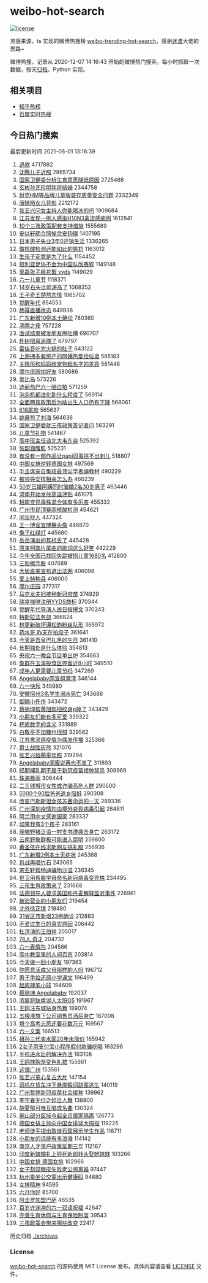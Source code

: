 # weibo-hot-search

[![license](https://img.shields.io/github/license/Arrackisarookie/weibo-hot-search)](https://github.com/Arrackisarookie/weibo-hot-search/blob/master/LICENSE)

灵感来源，ts 实现的微博热搜榜 [weibo-trending-hot-search](https://github.com/justjavac/weibo-trending-hot-search)，感谢[迷渡](https://github.com/justjavac)大佬的思路~

微博热搜，记录从 2020-12-07 14:16:43 开始的微博热门搜索。每小时抓取一次数据，按天[归档](./archives)。Python 实现。

## 相关项目
+ [知乎热榜](https://github.com/Arrackisarookie/zhihu-top-search)
+ [百度实时热搜](https://github.com/Arrackisarookie/baidu-hot-search)

## 今日热门搜索

<!-- Rank Begin -->

最后更新时间 2021-06-01 13:16:39

1. [退款](https://s.weibo.com/weibo?q=%E9%80%80%E6%AC%BE&Refer=top) 4717882
1. [沈腾儿子近照](https://s.weibo.com/weibo?q=%23%E6%B2%88%E8%85%BE%E5%84%BF%E5%AD%90%E8%BF%91%E7%85%A7%23&Refer=top) 2865734
1. [国家卫健委分析生育意愿降低原因](https://s.weibo.com/weibo?q=%23%E5%9B%BD%E5%AE%B6%E5%8D%AB%E5%81%A5%E5%A7%94%E5%88%86%E6%9E%90%E7%94%9F%E8%82%B2%E6%84%8F%E6%84%BF%E9%99%8D%E4%BD%8E%E5%8E%9F%E5%9B%A0%23&Refer=top) 2725466
1. [玄彬孙艺珍明年将结婚](https://s.weibo.com/weibo?q=%23%E7%8E%84%E5%BD%AC%E5%AD%99%E8%89%BA%E7%8F%8D%E6%98%8E%E5%B9%B4%E5%B0%86%E7%BB%93%E5%A9%9A%23&Refer=top) 2344758
1. [耐克HM等品牌儿童服装存质量安全问题](https://s.weibo.com/weibo?q=%23%E8%80%90%E5%85%8BHM%E7%AD%89%E5%93%81%E7%89%8C%E5%84%BF%E7%AB%A5%E6%9C%8D%E8%A3%85%E5%AD%98%E8%B4%A8%E9%87%8F%E5%AE%89%E5%85%A8%E9%97%AE%E9%A2%98%23&Refer=top) 2332349
1. [唐嫣晒女儿背影](https://s.weibo.com/weibo?q=%23%E5%94%90%E5%AB%A3%E6%99%92%E5%A5%B3%E5%84%BF%E8%83%8C%E5%BD%B1%23&Refer=top) 2212172
1. [张艺兴问女主持人你能喝冰的吗](https://s.weibo.com/weibo?q=%23%E5%BC%A0%E8%89%BA%E5%85%B4%E9%97%AE%E5%A5%B3%E4%B8%BB%E6%8C%81%E4%BA%BA%E4%BD%A0%E8%83%BD%E5%96%9D%E5%86%B0%E7%9A%84%E5%90%97%23&Refer=top) 1909684
1. [江苏发现一例人感染H10N3禽流感病例](https://s.weibo.com/weibo?q=%23%E6%B1%9F%E8%8B%8F%E5%8F%91%E7%8E%B0%E4%B8%80%E4%BE%8B%E4%BA%BA%E6%84%9F%E6%9F%93H10N3%E7%A6%BD%E6%B5%81%E6%84%9F%E7%97%85%E4%BE%8B%23&Refer=top) 1612841
1. [10个三孩政策配套支持措施](https://s.weibo.com/weibo?q=%2310%E4%B8%AA%E4%B8%89%E5%AD%A9%E6%94%BF%E7%AD%96%E9%85%8D%E5%A5%97%E6%94%AF%E6%8C%81%E6%8E%AA%E6%96%BD%23&Refer=top) 1555689
1. [安以轩晒合照悼念安钧璨](https://s.weibo.com/weibo?q=%23%E5%AE%89%E4%BB%A5%E8%BD%A9%E6%99%92%E5%90%88%E7%85%A7%E6%82%BC%E5%BF%B5%E5%AE%89%E9%92%A7%E7%92%A8%23&Refer=top) 1407195
1. [日本男子失业3年0开销生活](https://s.weibo.com/weibo?q=%23%E6%97%A5%E6%9C%AC%E7%94%B7%E5%AD%90%E5%A4%B1%E4%B8%9A3%E5%B9%B40%E5%BC%80%E9%94%80%E7%94%9F%E6%B4%BB%23&Refer=top) 1336265
1. [做核酸检测还能如此的尴尬](https://s.weibo.com/weibo?q=%23%E5%81%9A%E6%A0%B8%E9%85%B8%E6%A3%80%E6%B5%8B%E8%BF%98%E8%83%BD%E5%A6%82%E6%AD%A4%E7%9A%84%E5%B0%B4%E5%B0%AC%23&Refer=top) 1163012
1. [生孩子究竟是为了什么](https://s.weibo.com/weibo?q=%23%E7%94%9F%E5%AD%A9%E5%AD%90%E7%A9%B6%E7%AB%9F%E6%98%AF%E4%B8%BA%E4%BA%86%E4%BB%80%E4%B9%88%23&Refer=top) 1154452
1. [叙利亚足协不会为中国队改赛程](https://s.weibo.com/weibo?q=%E5%8F%99%E5%88%A9%E4%BA%9A%E8%B6%B3%E5%8D%8F%E4%B8%8D%E4%BC%9A%E4%B8%BA%E4%B8%AD%E5%9B%BD%E9%98%9F%E6%94%B9%E8%B5%9B%E7%A8%8B&Refer=top) 1149148
1. [吴磊张子枫花絮 yyds](https://s.weibo.com/weibo?q=%E5%90%B4%E7%A3%8A%E5%BC%A0%E5%AD%90%E6%9E%AB%E8%8A%B1%E7%B5%AE%20yyds&Refer=top) 1149029
1. [六一儿童节](https://s.weibo.com/weibo?q=%23%E5%85%AD%E4%B8%80%E5%84%BF%E7%AB%A5%E8%8A%82%23&Refer=top) 1118371
1. [14岁石头比郭涛高了](https://s.weibo.com/weibo?q=%2314%E5%B2%81%E7%9F%B3%E5%A4%B4%E6%AF%94%E9%83%AD%E6%B6%9B%E9%AB%98%E4%BA%86%23&Refer=top) 1068352
1. [王子奇王楚然恋情](https://s.weibo.com/weibo?q=%23%E7%8E%8B%E5%AD%90%E5%A5%87%E7%8E%8B%E6%A5%9A%E7%84%B6%E6%81%8B%E6%83%85%23&Refer=top) 1065702
1. [觉醒年代](https://s.weibo.com/weibo?q=%E8%A7%89%E9%86%92%E5%B9%B4%E4%BB%A3&Refer=top) 854553
1. [杨幂直播状态](https://s.weibo.com/weibo?q=%23%E6%9D%A8%E5%B9%82%E7%9B%B4%E6%92%AD%E7%8A%B6%E6%80%81%23&Refer=top) 849938
1. [广东新增10例本土确诊](https://s.weibo.com/weibo?q=%23%E5%B9%BF%E4%B8%9C%E6%96%B0%E5%A2%9E10%E4%BE%8B%E6%9C%AC%E5%9C%9F%E7%A1%AE%E8%AF%8A%23&Refer=top) 780360
1. [沸腾之夜](https://s.weibo.com/weibo?q=%E6%B2%B8%E8%85%BE%E4%B9%8B%E5%A4%9C&Refer=top) 757228
1. [面试结束被发朋友圈吐槽](https://s.weibo.com/weibo?q=%23%E9%9D%A2%E8%AF%95%E7%BB%93%E6%9D%9F%E8%A2%AB%E5%8F%91%E6%9C%8B%E5%8F%8B%E5%9C%88%E5%90%90%E6%A7%BD%23&Refer=top) 690707
1. [朴树把耳返摘了](https://s.weibo.com/weibo?q=%23%E6%9C%B4%E6%A0%91%E6%8A%8A%E8%80%B3%E8%BF%94%E6%91%98%E4%BA%86%23&Refer=top) 679797
1. [雷佳音吃完火锅的肚子](https://s.weibo.com/weibo?q=%23%E9%9B%B7%E4%BD%B3%E9%9F%B3%E5%90%83%E5%AE%8C%E7%81%AB%E9%94%85%E7%9A%84%E8%82%9A%E5%AD%90%23&Refer=top) 643122
1. [上海拥多套房产的阿姨热爱捡垃圾](https://s.weibo.com/weibo?q=%23%E4%B8%8A%E6%B5%B7%E6%8B%A5%E5%A4%9A%E5%A5%97%E6%88%BF%E4%BA%A7%E7%9A%84%E9%98%BF%E5%A7%A8%E7%83%AD%E7%88%B1%E6%8D%A1%E5%9E%83%E5%9C%BE%23&Refer=top) 585183
1. [关晓彤和妈妈给宠物起名字的差异](https://s.weibo.com/weibo?q=%23%E5%85%B3%E6%99%93%E5%BD%A4%E5%92%8C%E5%A6%88%E5%A6%88%E7%BB%99%E5%AE%A0%E7%89%A9%E8%B5%B7%E5%90%8D%E5%AD%97%E7%9A%84%E5%B7%AE%E5%BC%82%23&Refer=top) 581448
1. [摩尔庄园加好友](https://s.weibo.com/weibo?q=%23%E6%91%A9%E5%B0%94%E5%BA%84%E5%9B%AD%E5%8A%A0%E5%A5%BD%E5%8F%8B%23&Refer=top) 580686
1. [奥比岛](https://s.weibo.com/weibo?q=%23%E5%A5%A5%E6%AF%94%E5%B2%9B%23&Refer=top) 573226
1. [迪丽热巴六一晒自拍](https://s.weibo.com/weibo?q=%23%E8%BF%AA%E4%B8%BD%E7%83%AD%E5%B7%B4%E5%85%AD%E4%B8%80%E6%99%92%E8%87%AA%E6%8B%8D%23&Refer=top) 571259
1. [泡泡机都进化到什么程度了](https://s.weibo.com/weibo?q=%23%E6%B3%A1%E6%B3%A1%E6%9C%BA%E9%83%BD%E8%BF%9B%E5%8C%96%E5%88%B0%E4%BB%80%E4%B9%88%E7%A8%8B%E5%BA%A6%E4%BA%86%23&Refer=top) 569114
1. [全面两孩政策后为啥出生人口仍有下降](https://s.weibo.com/weibo?q=%23%E5%85%A8%E9%9D%A2%E4%B8%A4%E5%AD%A9%E6%94%BF%E7%AD%96%E5%90%8E%E4%B8%BA%E5%95%A5%E5%87%BA%E7%94%9F%E4%BA%BA%E5%8F%A3%E4%BB%8D%E6%9C%89%E4%B8%8B%E9%99%8D%23&Refer=top) 568061
1. [618尾款](https://s.weibo.com/weibo?q=618%E5%B0%BE%E6%AC%BE&Refer=top) 565637
1. [姚晨剪了刘海](https://s.weibo.com/weibo?q=%23%E5%A7%9A%E6%99%A8%E5%89%AA%E4%BA%86%E5%88%98%E6%B5%B7%23&Refer=top) 564636
1. [国家卫健委就三孩政策答记者问](https://s.weibo.com/weibo?q=%23%E5%9B%BD%E5%AE%B6%E5%8D%AB%E5%81%A5%E5%A7%94%E5%B0%B1%E4%B8%89%E5%AD%A9%E6%94%BF%E7%AD%96%E7%AD%94%E8%AE%B0%E8%80%85%E9%97%AE%23&Refer=top) 563291
1. [儿童节礼物](https://s.weibo.com/weibo?q=%E5%84%BF%E7%AB%A5%E8%8A%82%E7%A4%BC%E7%89%A9&Refer=top) 541467
1. [高中班主任谈北大韦东奕](https://s.weibo.com/weibo?q=%23%E9%AB%98%E4%B8%AD%E7%8F%AD%E4%B8%BB%E4%BB%BB%E8%B0%88%E5%8C%97%E5%A4%A7%E9%9F%A6%E4%B8%9C%E5%A5%95%23&Refer=top) 525392
1. [张韶涵腹肌](https://s.weibo.com/weibo?q=%23%E5%BC%A0%E9%9F%B6%E6%B6%B5%E8%85%B9%E8%82%8C%23&Refer=top) 525231
1. [有没有一部作品让papi同事挑不出刺儿](https://s.weibo.com/weibo?q=%23%E6%9C%89%E6%B2%A1%E6%9C%89%E4%B8%80%E9%83%A8%E4%BD%9C%E5%93%81%E8%AE%A9papi%E5%90%8C%E4%BA%8B%E6%8C%91%E4%B8%8D%E5%87%BA%E5%88%BA%E5%84%BF%23&Refer=top) 518807
1. [中国女排逆转德国女排](https://s.weibo.com/weibo?q=%23%E4%B8%AD%E5%9B%BD%E5%A5%B3%E6%8E%92%E9%80%86%E8%BD%AC%E5%BE%B7%E5%9B%BD%E5%A5%B3%E6%8E%92%23&Refer=top) 497569
1. [毛主席亲自集结最顶尖学者编教材](https://s.weibo.com/weibo?q=%23%E6%AF%9B%E4%B8%BB%E5%B8%AD%E4%BA%B2%E8%87%AA%E9%9B%86%E7%BB%93%E6%9C%80%E9%A1%B6%E5%B0%96%E5%AD%A6%E8%80%85%E7%BC%96%E6%95%99%E6%9D%90%23&Refer=top) 490229
1. [被领导安排相亲怎么办](https://s.weibo.com/weibo?q=%23%E8%A2%AB%E9%A2%86%E5%AF%BC%E5%AE%89%E6%8E%92%E7%9B%B8%E4%BA%B2%E6%80%8E%E4%B9%88%E5%8A%9E%23&Refer=top) 466239
1. [50岁已婚阿姨同时骗婚2名30岁男子](https://s.weibo.com/weibo?q=%2350%E5%B2%81%E5%B7%B2%E5%A9%9A%E9%98%BF%E5%A7%A8%E5%90%8C%E6%97%B6%E9%AA%97%E5%A9%9A2%E5%90%8D30%E5%B2%81%E7%94%B7%E5%AD%90%23&Refer=top) 463446
1. [河南开始发放高温津贴](https://s.weibo.com/weibo?q=%23%E6%B2%B3%E5%8D%97%E5%BC%80%E5%A7%8B%E5%8F%91%E6%94%BE%E9%AB%98%E6%B8%A9%E6%B4%A5%E8%B4%B4%23&Refer=top) 461075
1. [越南变异毒株混合体有多厉害](https://s.weibo.com/weibo?q=%23%E8%B6%8A%E5%8D%97%E5%8F%98%E5%BC%82%E6%AF%92%E6%A0%AA%E6%B7%B7%E5%90%88%E4%BD%93%E6%9C%89%E5%A4%9A%E5%8E%89%E5%AE%B3%23&Refer=top) 455332
1. [广州市民顶暴雨核酸检测](https://s.weibo.com/weibo?q=%23%E5%B9%BF%E5%B7%9E%E5%B8%82%E6%B0%91%E9%A1%B6%E6%9A%B4%E9%9B%A8%E6%A0%B8%E9%85%B8%E6%A3%80%E6%B5%8B%23&Refer=top) 454621
1. [闲淡抄人](https://s.weibo.com/weibo?q=%23%E9%97%B2%E6%B7%A1%E6%8A%84%E4%BA%BA%23&Refer=top) 447324
1. [王一博官宣博换头像](https://s.weibo.com/weibo?q=%23%E7%8E%8B%E4%B8%80%E5%8D%9A%E5%AE%98%E5%AE%A3%E5%8D%9A%E6%8D%A2%E5%A4%B4%E5%83%8F%23&Refer=top) 446870
1. [兔子红绿灯](https://s.weibo.com/weibo?q=%23%E5%85%94%E5%AD%90%E7%BA%A2%E7%BB%BF%E7%81%AF%23&Refer=top) 445680
1. [岳岳演出的耳机丢了](https://s.weibo.com/weibo?q=%23%E5%B2%B3%E5%B2%B3%E6%BC%94%E5%87%BA%E7%9A%84%E8%80%B3%E6%9C%BA%E4%B8%A2%E4%BA%86%23&Refer=top) 445428
1. [原来柯南片尾曲的歌词这么好笑](https://s.weibo.com/weibo?q=%23%E5%8E%9F%E6%9D%A5%E6%9F%AF%E5%8D%97%E7%89%87%E5%B0%BE%E6%9B%B2%E7%9A%84%E6%AD%8C%E8%AF%8D%E8%BF%99%E4%B9%88%E5%A5%BD%E7%AC%91%23&Refer=top) 442229
1. [今年全国已找回失踪被拐儿童1680名](https://s.weibo.com/weibo?q=%23%E4%BB%8A%E5%B9%B4%E5%85%A8%E5%9B%BD%E5%B7%B2%E6%89%BE%E5%9B%9E%E5%A4%B1%E8%B8%AA%E8%A2%AB%E6%8B%90%E5%84%BF%E7%AB%A51680%E5%90%8D%23&Refer=top) 412800
1. [三胎概念股](https://s.weibo.com/weibo?q=%E4%B8%89%E8%83%8E%E6%A6%82%E5%BF%B5%E8%82%A1&Refer=top) 407689
1. [大坂直美宣布退出法网](https://s.weibo.com/weibo?q=%E5%A4%A7%E5%9D%82%E7%9B%B4%E7%BE%8E%E5%AE%A3%E5%B8%83%E9%80%80%E5%87%BA%E6%B3%95%E7%BD%91&Refer=top) 406098
1. [爱上特种兵](https://s.weibo.com/weibo?q=%E7%88%B1%E4%B8%8A%E7%89%B9%E7%A7%8D%E5%85%B5&Refer=top) 406000
1. [摩尔庄园](https://s.weibo.com/weibo?q=%E6%91%A9%E5%B0%94%E5%BA%84%E5%9B%AD&Refer=top) 377317
1. [马克龙夫妇接种新冠疫苗](https://s.weibo.com/weibo?q=%23%E9%A9%AC%E5%85%8B%E9%BE%99%E5%A4%AB%E5%A6%87%E6%8E%A5%E7%A7%8D%E6%96%B0%E5%86%A0%E7%96%AB%E8%8B%97%23&Refer=top) 374929
1. [瑞幸咖啡注册YYDS商标](https://s.weibo.com/weibo?q=%23%E7%91%9E%E5%B9%B8%E5%92%96%E5%95%A1%E6%B3%A8%E5%86%8CYYDS%E5%95%86%E6%A0%87%23&Refer=top) 370344
1. [觉醒年代导演人民日报撰文](https://s.weibo.com/weibo?q=%23%E8%A7%89%E9%86%92%E5%B9%B4%E4%BB%A3%E5%AF%BC%E6%BC%94%E4%BA%BA%E6%B0%91%E6%97%A5%E6%8A%A5%E6%92%B0%E6%96%87%23&Refer=top) 370243
1. [特斯拉法务部](https://s.weibo.com/weibo?q=%E7%89%B9%E6%96%AF%E6%8B%89%E6%B3%95%E5%8A%A1%E9%83%A8&Refer=top) 366824
1. [林更新破坏谭松韵粉丝队形](https://s.weibo.com/weibo?q=%23%E6%9E%97%E6%9B%B4%E6%96%B0%E7%A0%B4%E5%9D%8F%E8%B0%AD%E6%9D%BE%E9%9F%B5%E7%B2%89%E4%B8%9D%E9%98%9F%E5%BD%A2%23&Refer=top) 365972
1. [药水哥 昨天在拍段子](https://s.weibo.com/weibo?q=%E8%8D%AF%E6%B0%B4%E5%93%A5%20%E6%98%A8%E5%A4%A9%E5%9C%A8%E6%8B%8D%E6%AE%B5%E5%AD%90&Refer=top) 361641
1. [今天是吾皇巴扎黑的生日](https://s.weibo.com/weibo?q=%23%E4%BB%8A%E5%A4%A9%E6%98%AF%E5%90%BE%E7%9A%87%E5%B7%B4%E6%89%8E%E9%BB%91%E7%9A%84%E7%94%9F%E6%97%A5%23&Refer=top) 361410
1. [长期独处是什么体验](https://s.weibo.com/weibo?q=%23%E9%95%BF%E6%9C%9F%E7%8B%AC%E5%A4%84%E6%98%AF%E4%BB%80%E4%B9%88%E4%BD%93%E9%AA%8C%23&Refer=top) 354813
1. [央视六一晚会节目单出炉](https://s.weibo.com/weibo?q=%23%E5%A4%AE%E8%A7%86%E5%85%AD%E4%B8%80%E6%99%9A%E4%BC%9A%E8%8A%82%E7%9B%AE%E5%8D%95%E5%87%BA%E7%82%89%23&Refer=top) 354663
1. [象群在玉溪投食区停留近8小时](https://s.weibo.com/weibo?q=%23%E8%B1%A1%E7%BE%A4%E5%9C%A8%E7%8E%89%E6%BA%AA%E6%8A%95%E9%A3%9F%E5%8C%BA%E5%81%9C%E7%95%99%E8%BF%918%E5%B0%8F%E6%97%B6%23&Refer=top) 349510
1. [成年人更需要儿童节吗](https://s.weibo.com/weibo?q=%23%E6%88%90%E5%B9%B4%E4%BA%BA%E6%9B%B4%E9%9C%80%E8%A6%81%E5%84%BF%E7%AB%A5%E8%8A%82%E5%90%97%23&Refer=top) 347269
1. [Angelababy网宣组澄清](https://s.weibo.com/weibo?q=%23Angelababy%E7%BD%91%E5%AE%A3%E7%BB%84%E6%BE%84%E6%B8%85%23&Refer=top) 346144
1. [六一快乐](https://s.weibo.com/weibo?q=%E5%85%AD%E4%B8%80%E5%BF%AB%E4%B9%90&Refer=top) 345980
1. [安徽宿州3名学生溺水死亡](https://s.weibo.com/weibo?q=%23%E5%AE%89%E5%BE%BD%E5%AE%BF%E5%B7%9E3%E5%90%8D%E5%AD%A6%E7%94%9F%E6%BA%BA%E6%B0%B4%E6%AD%BB%E4%BA%A1%23&Refer=top) 343666
1. [御赐小仵作](https://s.weibo.com/weibo?q=%E5%BE%A1%E8%B5%90%E5%B0%8F%E4%BB%B5%E4%BD%9C&Refer=top) 343472
1. [蔡徐坤帮黄旭熙把纹身p掉了](https://s.weibo.com/weibo?q=%23%E8%94%A1%E5%BE%90%E5%9D%A4%E5%B8%AE%E9%BB%84%E6%97%AD%E7%86%99%E6%8A%8A%E7%BA%B9%E8%BA%ABp%E6%8E%89%E4%BA%86%23&Refer=top) 343429
1. [小朋友们能有多可爱](https://s.weibo.com/weibo?q=%23%E5%B0%8F%E6%9C%8B%E5%8F%8B%E4%BB%AC%E8%83%BD%E6%9C%89%E5%A4%9A%E5%8F%AF%E7%88%B1%23&Refer=top) 339322
1. [杯底数字的含义](https://s.weibo.com/weibo?q=%23%E6%9D%AF%E5%BA%95%E6%95%B0%E5%AD%97%E7%9A%84%E5%90%AB%E4%B9%89%23&Refer=top) 331989
1. [白敬亭不加糖也很甜](https://s.weibo.com/weibo?q=%23%E7%99%BD%E6%95%AC%E4%BA%AD%E4%B8%8D%E5%8A%A0%E7%B3%96%E4%B9%9F%E5%BE%88%E7%94%9C%23&Refer=top) 329562
1. [江苏禽流感疫情为偶发传播](https://s.weibo.com/weibo?q=%23%E6%B1%9F%E8%8B%8F%E7%A6%BD%E6%B5%81%E6%84%9F%E7%96%AB%E6%83%85%E4%B8%BA%E5%81%B6%E5%8F%91%E4%BC%A0%E6%92%AD%23&Refer=top) 325366
1. [爵士战胜灰熊](https://s.weibo.com/weibo?q=%23%E7%88%B5%E5%A3%AB%E6%88%98%E8%83%9C%E7%81%B0%E7%86%8A%23&Refer=top) 321076
1. [张艺兴超萌童年照](https://s.weibo.com/weibo?q=%23%E5%BC%A0%E8%89%BA%E5%85%B4%E8%B6%85%E8%90%8C%E7%AB%A5%E5%B9%B4%E7%85%A7%23&Refer=top) 319294
1. [Angelababy闺蜜说再也不发了](https://s.weibo.com/weibo?q=%23Angelababy%E9%97%BA%E8%9C%9C%E8%AF%B4%E5%86%8D%E4%B9%9F%E4%B8%8D%E5%8F%91%E4%BA%86%23&Refer=top) 311893
1. [经期哺乳期不属于新冠疫苗接种禁忌](https://s.weibo.com/weibo?q=%23%E7%BB%8F%E6%9C%9F%E5%93%BA%E4%B9%B3%E6%9C%9F%E4%B8%8D%E5%B1%9E%E4%BA%8E%E6%96%B0%E5%86%A0%E7%96%AB%E8%8B%97%E6%8E%A5%E7%A7%8D%E7%A6%81%E5%BF%8C%23&Refer=top) 309969
1. [珠海暴雨](https://s.weibo.com/weibo?q=%23%E7%8F%A0%E6%B5%B7%E6%9A%B4%E9%9B%A8%23&Refer=top) 306444
1. [二三线城市女性成诈骗高危人群](https://s.weibo.com/weibo?q=%23%E4%BA%8C%E4%B8%89%E7%BA%BF%E5%9F%8E%E5%B8%82%E5%A5%B3%E6%80%A7%E6%88%90%E8%AF%88%E9%AA%97%E9%AB%98%E5%8D%B1%E4%BA%BA%E7%BE%A4%23&Refer=top) 290500
1. [5000个90后爸爸返乡陪娃](https://s.weibo.com/weibo?q=%235000%E4%B8%AA90%E5%90%8E%E7%88%B8%E7%88%B8%E8%BF%94%E4%B9%A1%E9%99%AA%E5%A8%83%23&Refer=top) 290308
1. [改变巴勒斯坦女孩苏茜命运的一天](https://s.weibo.com/weibo?q=%23%E6%94%B9%E5%8F%98%E5%B7%B4%E5%8B%92%E6%96%AF%E5%9D%A6%E5%A5%B3%E5%AD%A9%E8%8B%8F%E8%8C%9C%E5%91%BD%E8%BF%90%E7%9A%84%E4%B8%80%E5%A4%A9%23&Refer=top) 289336
1. [广州深圳疫情均由境外变异病毒引起](https://s.weibo.com/weibo?q=%23%E5%B9%BF%E5%B7%9E%E6%B7%B1%E5%9C%B3%E7%96%AB%E6%83%85%E5%9D%87%E7%94%B1%E5%A2%83%E5%A4%96%E5%8F%98%E5%BC%82%E7%97%85%E6%AF%92%E5%BC%95%E8%B5%B7%23&Refer=top) 284811
1. [阿兰用中文感谢国家](https://s.weibo.com/weibo?q=%23%E9%98%BF%E5%85%B0%E7%94%A8%E4%B8%AD%E6%96%87%E6%84%9F%E8%B0%A2%E5%9B%BD%E5%AE%B6%23&Refer=top) 283337
1. [如果我有3个孩子](https://s.weibo.com/weibo?q=%23%E5%A6%82%E6%9E%9C%E6%88%91%E6%9C%893%E4%B8%AA%E5%AD%A9%E5%AD%90%23&Refer=top) 283161
1. [理塘野猪泛滥一村支书遭袭击身亡](https://s.weibo.com/weibo?q=%23%E7%90%86%E5%A1%98%E9%87%8E%E7%8C%AA%E6%B3%9B%E6%BB%A5%E4%B8%80%E6%9D%91%E6%94%AF%E4%B9%A6%E9%81%AD%E8%A2%AD%E5%87%BB%E8%BA%AB%E4%BA%A1%23&Refer=top) 263172
1. [云南野象群极可能进入昆明](https://s.weibo.com/weibo?q=%23%E4%BA%91%E5%8D%97%E9%87%8E%E8%B1%A1%E7%BE%A4%E6%9E%81%E5%8F%AF%E8%83%BD%E8%BF%9B%E5%85%A5%E6%98%86%E6%98%8E%23&Refer=top) 259800
1. [黄圣依在线求助网友挑礼服](https://s.weibo.com/weibo?q=%23%E9%BB%84%E5%9C%A3%E4%BE%9D%E5%9C%A8%E7%BA%BF%E6%B1%82%E5%8A%A9%E7%BD%91%E5%8F%8B%E6%8C%91%E7%A4%BC%E6%9C%8D%23&Refer=top) 256936
1. [广东新增2例本土无症状](https://s.weibo.com/weibo?q=%23%E5%B9%BF%E4%B8%9C%E6%96%B0%E5%A2%9E2%E4%BE%8B%E6%9C%AC%E5%9C%9F%E6%97%A0%E7%97%87%E7%8A%B6%23&Refer=top) 245368
1. [肖战再唱竹石](https://s.weibo.com/weibo?q=%23%E8%82%96%E6%88%98%E5%86%8D%E5%94%B1%E7%AB%B9%E7%9F%B3%23&Refer=top) 243065
1. [宋亚轩帮杨迪骗吻沙溢](https://s.weibo.com/weibo?q=%23%E5%AE%8B%E4%BA%9A%E8%BD%A9%E5%B8%AE%E6%9D%A8%E8%BF%AA%E9%AA%97%E5%90%BB%E6%B2%99%E6%BA%A2%23&Refer=top) 236345
1. [世卫用希腊字母命名新冠病毒变异株](https://s.weibo.com/weibo?q=%23%E4%B8%96%E5%8D%AB%E7%94%A8%E5%B8%8C%E8%85%8A%E5%AD%97%E6%AF%8D%E5%91%BD%E5%90%8D%E6%96%B0%E5%86%A0%E7%97%85%E6%AF%92%E5%8F%98%E5%BC%82%E6%A0%AA%23&Refer=top) 234495
1. [三孩生育政策来了](https://s.weibo.com/weibo?q=%23%E4%B8%89%E5%AD%A9%E7%94%9F%E8%82%B2%E6%94%BF%E7%AD%96%E6%9D%A5%E4%BA%86%23&Refer=top) 231668
1. [法德领导人要求美国和丹麦解释监听事件](https://s.weibo.com/weibo?q=%23%E6%B3%95%E5%BE%B7%E9%A2%86%E5%AF%BC%E4%BA%BA%E8%A6%81%E6%B1%82%E7%BE%8E%E5%9B%BD%E5%92%8C%E4%B8%B9%E9%BA%A6%E8%A7%A3%E9%87%8A%E7%9B%91%E5%90%AC%E4%BA%8B%E4%BB%B6%23&Refer=top) 226961
1. [被迫营业的小朋友们](https://s.weibo.com/weibo?q=%E8%A2%AB%E8%BF%AB%E8%90%A5%E4%B8%9A%E7%9A%84%E5%B0%8F%E6%9C%8B%E5%8F%8B%E4%BB%AC&Refer=top) 219454
1. [北外徐正镔](https://s.weibo.com/weibo?q=%E5%8C%97%E5%A4%96%E5%BE%90%E6%AD%A3%E9%95%94&Refer=top) 218480
1. [31省区市新增23例确诊](https://s.weibo.com/weibo?q=%2331%E7%9C%81%E5%8C%BA%E5%B8%82%E6%96%B0%E5%A2%9E23%E4%BE%8B%E7%A1%AE%E8%AF%8A%23&Refer=top) 212883
1. [不爱过生日的真实原因](https://s.weibo.com/weibo?q=%23%E4%B8%8D%E7%88%B1%E8%BF%87%E7%94%9F%E6%97%A5%E7%9A%84%E7%9C%9F%E5%AE%9E%E5%8E%9F%E5%9B%A0%23&Refer=top) 208442
1. [杜淳演的王伯祥](https://s.weibo.com/weibo?q=%23%E6%9D%9C%E6%B7%B3%E6%BC%94%E7%9A%84%E7%8E%8B%E4%BC%AF%E7%A5%A5%23&Refer=top) 205017
1. [76人 奇才](https://s.weibo.com/weibo?q=76%E4%BA%BA%20%E5%A5%87%E6%89%8D&Refer=top) 204732
1. [六一表情包](https://s.weibo.com/weibo?q=%E5%85%AD%E4%B8%80%E8%A1%A8%E6%83%85%E5%8C%85&Refer=top) 204586
1. [高中教室里的人间百态](https://s.weibo.com/weibo?q=%23%E9%AB%98%E4%B8%AD%E6%95%99%E5%AE%A4%E9%87%8C%E7%9A%84%E4%BA%BA%E9%97%B4%E7%99%BE%E6%80%81%23&Refer=top) 203814
1. [今天做一回小朋友](https://s.weibo.com/weibo?q=%23%E4%BB%8A%E5%A4%A9%E5%81%9A%E4%B8%80%E5%9B%9E%E5%B0%8F%E6%9C%8B%E5%8F%8B%23&Refer=top) 197363
1. [你愿意活成父母那样的人吗](https://s.weibo.com/weibo?q=%23%E4%BD%A0%E6%84%BF%E6%84%8F%E6%B4%BB%E6%88%90%E7%88%B6%E6%AF%8D%E9%82%A3%E6%A0%B7%E7%9A%84%E4%BA%BA%E5%90%97%23&Refer=top) 196712
1. [男子手绘还原小学课文](https://s.weibo.com/weibo?q=%23%E7%94%B7%E5%AD%90%E6%89%8B%E7%BB%98%E8%BF%98%E5%8E%9F%E5%B0%8F%E5%AD%A6%E8%AF%BE%E6%96%87%23&Refer=top) 196499
1. [起底辣笔小球](https://s.weibo.com/weibo?q=%23%E8%B5%B7%E5%BA%95%E8%BE%A3%E7%AC%94%E5%B0%8F%E7%90%83%23&Refer=top) 194609
1. [蔡徐坤 Angelababy](https://s.weibo.com/weibo?q=%E8%94%A1%E5%BE%90%E5%9D%A4%20Angelababy&Refer=top) 192037
1. [浓眉将缺席湖人太阳G5](https://s.weibo.com/weibo?q=%23%E6%B5%93%E7%9C%89%E5%B0%86%E7%BC%BA%E5%B8%AD%E6%B9%96%E4%BA%BA%E5%A4%AA%E9%98%B3G5%23&Refer=top) 191967
1. [王鸥汪东城贴身热舞](https://s.weibo.com/weibo?q=%23%E7%8E%8B%E9%B8%A5%E6%B1%AA%E4%B8%9C%E5%9F%8E%E8%B4%B4%E8%BA%AB%E7%83%AD%E8%88%9E%23&Refer=top) 189074
1. [五粮液旗下公司销售员酒后身亡](https://s.weibo.com/weibo?q=%23%E4%BA%94%E7%B2%AE%E6%B6%B2%E6%97%97%E4%B8%8B%E5%85%AC%E5%8F%B8%E9%94%80%E5%94%AE%E5%91%98%E9%85%92%E5%90%8E%E8%BA%AB%E4%BA%A1%23&Refer=top) 187008
1. [填个高考志愿还要花数万元](https://s.weibo.com/weibo?q=%23%E5%A1%AB%E4%B8%AA%E9%AB%98%E8%80%83%E5%BF%97%E6%84%BF%E8%BF%98%E8%A6%81%E8%8A%B1%E6%95%B0%E4%B8%87%E5%85%83%23&Refer=top) 169567
1. [六一文案](https://s.weibo.com/weibo?q=%23%E5%85%AD%E4%B8%80%E6%96%87%E6%A1%88%23&Refer=top) 166513
1. [祖孙三代卖水面20年未涨价](https://s.weibo.com/weibo?q=%23%E7%A5%96%E5%AD%99%E4%B8%89%E4%BB%A3%E5%8D%96%E6%B0%B4%E9%9D%A220%E5%B9%B4%E6%9C%AA%E6%B6%A8%E4%BB%B7%23&Refer=top) 165942
1. [2女子用支付宝小程序假付款骗吃喝](https://s.weibo.com/weibo?q=%232%E5%A5%B3%E5%AD%90%E7%94%A8%E6%94%AF%E4%BB%98%E5%AE%9D%E5%B0%8F%E7%A8%8B%E5%BA%8F%E5%81%87%E4%BB%98%E6%AC%BE%E9%AA%97%E5%90%83%E5%96%9D%23&Refer=top) 163296
1. [手机进水后的解决办法](https://s.weibo.com/weibo?q=%23%E6%89%8B%E6%9C%BA%E8%BF%9B%E6%B0%B4%E5%90%8E%E7%9A%84%E8%A7%A3%E5%86%B3%E5%8A%9E%E6%B3%95%23&Refer=top) 163108
1. [王鸥抹胸渐变色礼裙](https://s.weibo.com/weibo?q=%23%E7%8E%8B%E9%B8%A5%E6%8A%B9%E8%83%B8%E6%B8%90%E5%8F%98%E8%89%B2%E7%A4%BC%E8%A3%99%23&Refer=top) 155661
1. [这很广州](https://s.weibo.com/weibo?q=%23%E8%BF%99%E5%BE%88%E5%B9%BF%E5%B7%9E%23&Refer=top) 153561
1. [张艺兴童心复古大片](https://s.weibo.com/weibo?q=%23%E5%BC%A0%E8%89%BA%E5%85%B4%E7%AB%A5%E5%BF%83%E5%A4%8D%E5%8F%A4%E5%A4%A7%E7%89%87%23&Refer=top) 147154
1. [司机在货车冲下悬崖瞬间跳窗逃生](https://s.weibo.com/weibo?q=%23%E5%8F%B8%E6%9C%BA%E5%9C%A8%E8%B4%A7%E8%BD%A6%E5%86%B2%E4%B8%8B%E6%82%AC%E5%B4%96%E7%9E%AC%E9%97%B4%E8%B7%B3%E7%AA%97%E9%80%83%E7%94%9F%23&Refer=top) 140119
1. [广州暂停新冠疫苗社会接种](https://s.weibo.com/weibo?q=%23%E5%B9%BF%E5%B7%9E%E6%9A%82%E5%81%9C%E6%96%B0%E5%86%A0%E7%96%AB%E8%8B%97%E7%A4%BE%E4%BC%9A%E6%8E%A5%E7%A7%8D%23&Refer=top) 139962
1. [李宇春无价之姐百人舞](https://s.weibo.com/weibo?q=%23%E6%9D%8E%E5%AE%87%E6%98%A5%E6%97%A0%E4%BB%B7%E4%B9%8B%E5%A7%90%E7%99%BE%E4%BA%BA%E8%88%9E%23&Refer=top) 138800
1. [胡夏郁可唯互唱成名曲](https://s.weibo.com/weibo?q=%23%E8%83%A1%E5%A4%8F%E9%83%81%E5%8F%AF%E5%94%AF%E4%BA%92%E5%94%B1%E6%88%90%E5%90%8D%E6%9B%B2%23&Refer=top) 130324
1. [佛山部分区域今起全员居家隔离](https://s.weibo.com/weibo?q=%23%E4%BD%9B%E5%B1%B1%E9%83%A8%E5%88%86%E5%8C%BA%E5%9F%9F%E4%BB%8A%E8%B5%B7%E5%85%A8%E5%91%98%E5%B1%85%E5%AE%B6%E9%9A%94%E7%A6%BB%23&Refer=top) 126773
1. [德国女排主帅向中国女排竖大拇指](https://s.weibo.com/weibo?q=%23%E5%BE%B7%E5%9B%BD%E5%A5%B3%E6%8E%92%E4%B8%BB%E5%B8%85%E5%90%91%E4%B8%AD%E5%9B%BD%E5%A5%B3%E6%8E%92%E7%AB%96%E5%A4%A7%E6%8B%87%E6%8C%87%23&Refer=top) 119225
1. [老师徒手捏出敦煌石窟展示学生作品](https://s.weibo.com/weibo?q=%E8%80%81%E5%B8%88%E5%BE%92%E6%89%8B%E6%8D%8F%E5%87%BA%E6%95%A6%E7%85%8C%E7%9F%B3%E7%AA%9F%E5%B1%95%E7%A4%BA%E5%AD%A6%E7%94%9F%E4%BD%9C%E5%93%81&Refer=top) 116711
1. [小朋友的话能有多浪漫](https://s.weibo.com/weibo?q=%23%E5%B0%8F%E6%9C%8B%E5%8F%8B%E7%9A%84%E8%AF%9D%E8%83%BD%E6%9C%89%E5%A4%9A%E6%B5%AA%E6%BC%AB%23&Refer=top) 114142
1. [南京人才落户政策延期三年](https://s.weibo.com/weibo?q=%23%E5%8D%97%E4%BA%AC%E4%BA%BA%E6%89%8D%E8%90%BD%E6%88%B7%E6%94%BF%E7%AD%96%E5%BB%B6%E6%9C%9F%E4%B8%89%E5%B9%B4%23&Refer=top) 112167
1. [印度新娘婚礼上猝死新郎转头娶她妹妹](https://s.weibo.com/weibo?q=%23%E5%8D%B0%E5%BA%A6%E6%96%B0%E5%A8%98%E5%A9%9A%E7%A4%BC%E4%B8%8A%E7%8C%9D%E6%AD%BB%E6%96%B0%E9%83%8E%E8%BD%AC%E5%A4%B4%E5%A8%B6%E5%A5%B9%E5%A6%B9%E5%A6%B9%23&Refer=top) 103266
1. [中国女排 德国女排](https://s.weibo.com/weibo?q=%E4%B8%AD%E5%9B%BD%E5%A5%B3%E6%8E%92%20%E5%BE%B7%E5%9B%BD%E5%A5%B3%E6%8E%92&Refer=top) 102966
1. [女子割双眼皮失败老公闹离婚](https://s.weibo.com/weibo?q=%23%E5%A5%B3%E5%AD%90%E5%89%B2%E5%8F%8C%E7%9C%BC%E7%9A%AE%E5%A4%B1%E8%B4%A5%E8%80%81%E5%85%AC%E9%97%B9%E7%A6%BB%E5%A9%9A%23&Refer=top) 97447
1. [杭州乘坐公交需出示健康码](https://s.weibo.com/weibo?q=%23%E6%9D%AD%E5%B7%9E%E4%B9%98%E5%9D%90%E5%85%AC%E4%BA%A4%E9%9C%80%E5%87%BA%E7%A4%BA%E5%81%A5%E5%BA%B7%E7%A0%81%23&Refer=top) 94680
1. [女排精神](https://s.weibo.com/weibo?q=%23%E5%A5%B3%E6%8E%92%E7%B2%BE%E7%A5%9E%23&Refer=top) 94595
1. [六月你好](https://s.weibo.com/weibo?q=%23%E5%85%AD%E6%9C%88%E4%BD%A0%E5%A5%BD%23&Refer=top) 85700
1. [阿圭罗加盟巴萨](https://s.weibo.com/weibo?q=%23%E9%98%BF%E5%9C%AD%E7%BD%97%E5%8A%A0%E7%9B%9F%E5%B7%B4%E8%90%A8%23&Refer=top) 46535
1. [百岁许渊冲的六一双语祝福](https://s.weibo.com/weibo?q=%23%E7%99%BE%E5%B2%81%E8%AE%B8%E6%B8%8A%E5%86%B2%E7%9A%84%E5%85%AD%E4%B8%80%E5%8F%8C%E8%AF%AD%E7%A5%9D%E7%A6%8F%23&Refer=top) 42847
1. [完善生育休假与生育保险制度](https://s.weibo.com/weibo?q=%23%E5%AE%8C%E5%96%84%E7%94%9F%E8%82%B2%E4%BC%91%E5%81%87%E4%B8%8E%E7%94%9F%E8%82%B2%E4%BF%9D%E9%99%A9%E5%88%B6%E5%BA%A6%23&Refer=top) 39543
1. [三孩政策会带来哪些改变](https://s.weibo.com/weibo?q=%23%E4%B8%89%E5%AD%A9%E6%94%BF%E7%AD%96%E4%BC%9A%E5%B8%A6%E6%9D%A5%E5%93%AA%E4%BA%9B%E6%94%B9%E5%8F%98%23&Refer=top) 22417
<!-- Rank End -->

历史归档 [./archives](./archives)

### License

[weibo-hot-search](https://github.com/Arrackisarookie/weibo-hot-search) 的源码使用 MIT License 发布。具体内容请查看 [LICENSE](./LICENSE) 文件。
